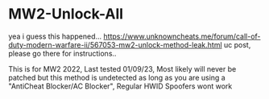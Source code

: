 # MW2-Unlock-All
yea i guess this happened... https://www.unknowncheats.me/forum/call-of-duty-modern-warfare-ii/567053-mw2-unlock-method-leak.html  uc post, please go there for instructions..



This is for MW2 2022, Last tested 01/09/23, Most likely will never be patched but this method is undetected as long as you are using a "AntiCheat Blocker/AC Blocker", Regular HWID Spoofers wont work
